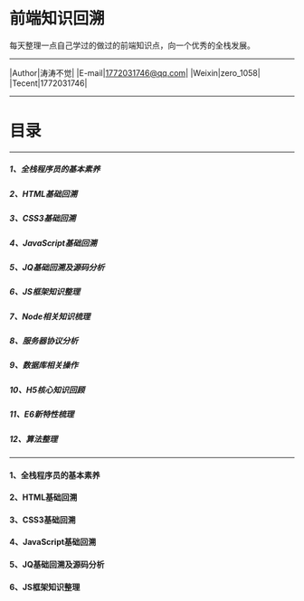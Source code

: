 前端知识回溯
===========================
每天整理一点自己学过的做过的前端知识点，向一个优秀的全栈发展。

****

|Author|涛涛不觉|
|E-mail|1772031746@qq.com|
|Weixin|zero_1058|
|Tecent|1772031746|


****
# 目录
------

##### 1、全栈程序员的基本素养
##### 2、HTML基础回溯
##### 3、CSS3基础回溯
##### 4、JavaScript基础回溯
##### 5、JQ基础回溯及源码分析
##### 6、JS框架知识整理
##### 7、Node相关知识梳理
##### 8、服务器协议分析
##### 9、数据库相关操作
##### 10、H5核心知识回顾
##### 11、E6新特性梳理
##### 12、算法整理  

-------

#### 1、全栈程序员的基本素养

#### 2、HTML基础回溯

#### 3、CSS3基础回溯

#### 4、JavaScript基础回溯

#### 5、JQ基础回溯及源码分析

#### 6、JS框架知识整理